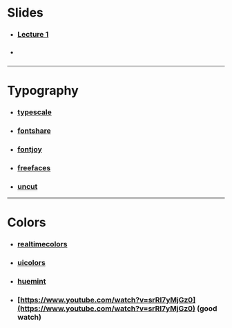 

# Slides

- ### [Lecture 1](https://pricey-pyjama-7d5.notion.site/UI-UX-Primitives-12521c8092ab809bb9cfe39227759220) 
- ### []()


---

# Typography

- ### [typescale](https://typescale.com) 
- ### [fontshare](https://www.fontshare.com/) 
- ### [fontjoy](https://fontjoy.com/) 
- ### [freefaces](https://www.freefaces.gallery/) 
- ### [uncut](https://uncut.wtf/) 


---

# Colors

- ### [realtimecolors](https://www.realtimecolors.com/) 
- ### [uicolors](https://uicolors.app/create) 
- ### [huemint](https://huemint.com/) 
- ### [https://www.youtube.com/watch?v=srRI7yMjGz0](https://www.youtube.com/watch?v=srRI7yMjGz0) (good watch)